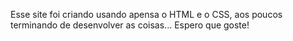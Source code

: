 Esse site foi criando usando apensa o HTML e o CSS, aos poucos terminando de desenvolver as coisas... Espero que goste!